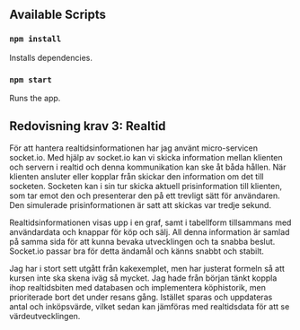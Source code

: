 ## Available Scripts

### `npm install`

Installs dependencies.

### `npm start`

Runs the app.



## Redovisning krav 3: Realtid

För att hantera realtidsinformationen har jag använt micro-servicen socket.io. Med hjälp av socket.io kan vi skicka information mellan klienten och servern i realtid och denna kommunikation kan ske åt båda hållen. När klienten ansluter eller kopplar från skickar den information om det till socketen. Socketen kan i sin tur skicka aktuell prisinformation till klienten, som tar emot den och presenterar den på ett trevligt sätt för användaren. Den simulerade prisinformationen är satt att skickas var tredje sekund.

Realtidsinformationen visas upp i en graf, samt i tabellform tillsammans med användardata och knappar för köp och sälj. All denna information är samlad på samma sida för att kunna bevaka utvecklingen och ta snabba beslut. Socket.io passar bra för detta ändamål och känns snabbt och stabilt.

Jag har i stort sett utgått från kakexemplet, men har justerat formeln så att kursen inte ska skena iväg så mycket. Jag hade från början tänkt koppla ihop realtidsbiten med databasen och implementera köphistorik, men prioriterade bort det under resans gång. Istället sparas och uppdateras antal och inköpsvärde, vilket sedan kan jämföras med realtidsdata för att se värdeutvecklingen.

